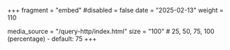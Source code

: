 +++
fragment = "embed"
#disabled = false
date = "2025-02-13"
weight = 110

media_source = "/query-http/index.html"
size = "100" # 25, 50, 75, 100 (percentage) - default: 75
+++